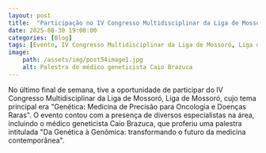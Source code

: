 ```yaml
---
layout: post
title:  "Participação no IV Congresso Multidisciplinar da Liga de Mossoró"
date: 2025-08-30 19:00:00
categories: [Blog]
tags: [Evento, IV Congresso Multidisciplinar da Liga de Mossoró, Liga de Mossoró]
image: 
    path: /assets/img/post54image1.jpg
    alt: Palestra do médico geneticista Caio Brazuca
---
```


No último final de semana, tive a oportunidade de participar do IV Congresso Multidisciplinar da Liga de Mossoró, Liga de Mossoró, cujo tema principal era "Genética: Medicina de Precisão para Oncologia e Doenças Raras". O evento contou com a presença de diversos especialistas na área, incluindo o médico geneticista Caio Brazuca, que proferiu uma palestra intitulada "Da Genética à Genômica: transformando o futuro da medicina contemporânea".